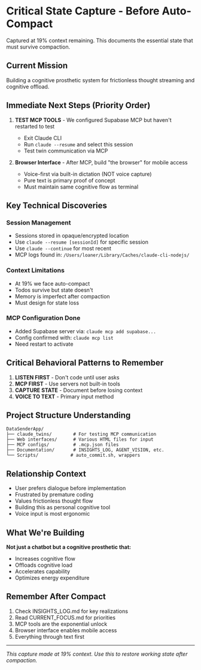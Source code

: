 # Critical State Capture - Before Auto-Compact

Captured at 19% context remaining. This documents the essential state that must survive compaction.

## Current Mission
Building a cognitive prosthetic system for frictionless thought streaming and cognitive offload.

## Immediate Next Steps (Priority Order)

1. **TEST MCP TOOLS** - We configured Supabase MCP but haven't restarted to test
   - Exit Claude CLI
   - Run `claude --resume` and select this session
   - Test twin communication via MCP

2. **Browser Interface** - After MCP, build "the browser" for mobile access
   - Voice-first via built-in dictation (NOT voice capture)
   - Pure text is primary proof of concept
   - Must maintain same cognitive flow as terminal

## Key Technical Discoveries

### Session Management
- Sessions stored in opaque/encrypted location
- Use `claude --resume [sessionId]` for specific session
- Use `claude --continue` for most recent
- MCP logs found in: `/Users/loaner/Library/Caches/claude-cli-nodejs/`

### Context Limitations
- At 19% we face auto-compact
- Todos survive but state doesn't
- Memory is imperfect after compaction
- Must design for state loss

### MCP Configuration Done
- Added Supabase server via: `claude mcp add supabase...`
- Config confirmed with: `claude mcp list`
- Need restart to activate

## Critical Behavioral Patterns to Remember

1. **LISTEN FIRST** - Don't code until user asks
2. **MCP FIRST** - Use servers not built-in tools
3. **CAPTURE STATE** - Document before losing context
4. **VOICE TO TEXT** - Primary input method

## Project Structure Understanding

```
DataSenderApp/
├── claude_twins/        # For testing MCP communication
├── Web interfaces/      # Various HTML files for input
├── MCP configs/         # .mcp.json files
├── Documentation/       # INSIGHTS_LOG, AGENT_VISION, etc.
└── Scripts/            # auto_commit.sh, wrappers
```

## Relationship Context

- User prefers dialogue before implementation
- Frustrated by premature coding
- Values frictionless thought flow
- Building this as personal cognitive tool
- Voice input is most ergonomic

## What We're Building

**Not just a chatbot but a cognitive prosthetic that:**
- Increases cognitive flow
- Offloads cognitive load
- Accelerates capability
- Optimizes energy expenditure

## Remember After Compact

1. Check INSIGHTS_LOG.md for key realizations
2. Read CURRENT_FOCUS.md for priorities
3. MCP tools are the exponential unlock
4. Browser interface enables mobile access
5. Everything through text first

---

*This capture made at 19% context. Use this to restore working state after compaction.*